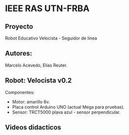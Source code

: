 # IEEE RAS UTN-FRBA

## Proyecto 

Robot Educativo Velocista - Seguidor de linea

## Autores: 

Marcelo Acevedo, Elias Reuter.

## Robot: Velocista v0.2

  Componentes:
  - Motor: amarillo 6v.
  - Placa control Arduino UNO (actual Mega para pruebas).
  - Sensor: TRCT5000 plava azul - sensor perpendicular.


## Videos didacticos

<agregarlinks>

